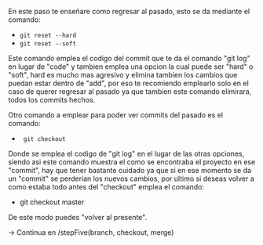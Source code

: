 En este paso te enseñare como regresar al pasado, esto se da mediante el comando:

- <code>git reset --hard </code>
- <code>git reset --soft </code>

Este comando emplea el codigo del commit que te da el comando "git log" en lugar de "code" y tambien emplea una opcion la cual puede ser "hard" o "soft", hard es mucho mas agresivo y elimina tambien los cambios que puedan estar dentro de "add", por eso te recomiendo emplearlo solo en el caso de querer regresar al pasado ya que tambien este comando elimirara, todos los commits hechos.

Otro comando a emplear para poder ver commits del pasado es el comando:

- <code> git checkout </code>

Donde se emplea el codigo de "git log" en el lugar de las otras opciones, siendo asi este comando muestra el como se encontraba el proyecto en ese "commit", hay que tener bastante cuidado ya que si en ese momento se da un "commit" se perderian los nuevos cambios, por ultimo si deseas volver a como estaba todo antes del "checkout" emplea el comando:

- git checkout master

De este modo puedes "volver al presente".

-> Continua en /stepFive(branch, checkout, merge)